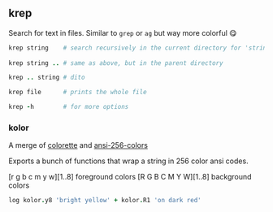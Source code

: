 ## krep

Search for text in files. Similar to `grep` or `ag` but way more colorful 😋
    
```coffeescript
krep string    # search recursively in the current directory for 'string'
    
krep string .. # same as above, but in the parent directory

krep .. string # dito

krep file      # prints the whole file

krep -h        # for more options
```



### kolor

A merge of [colorette](https://github.com/jorgebucaran/colorette) and [ansi-256-colors](https://github.com/jbnicolai/ansi-256-colors)

Exports a bunch of functions that wrap a string in 256 color ansi codes.

[r g b c m y w][1..8] foreground colors 
[R G B C M Y W][1..8] background colors
    
```coffeescript
log kolor.y8 'bright yellow' + kolor.R1 'on dark red'
```
